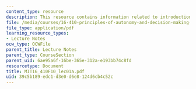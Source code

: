 ```yaml
---
content_type: resource
description: This resource contains information related to introduction.
file: /media/courses/16-410-principles-of-autonomy-and-decision-making-fall-2010/39c5b189edc1d3e0d6e8124d6cb4c52c_MIT16_410F10_lec01a.pdf
file_type: application/pdf
learning_resource_types:
- Lecture Notes
ocw_type: OCWFile
parent_title: Lecture Notes
parent_type: CourseSection
parent_uid: 6ae95a6f-16be-365e-312a-e193bb74c8fd
resourcetype: Document
title: MIT16_410F10_lec01a.pdf
uid: 39c5b189-edc1-d3e0-d6e8-124d6cb4c52c
---
```

